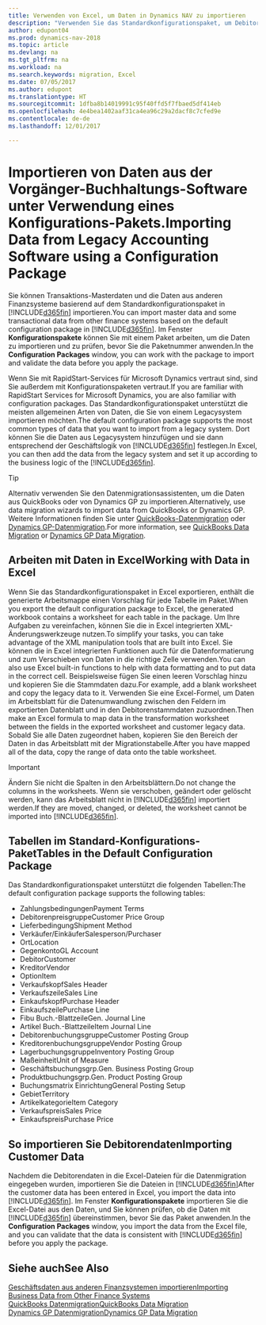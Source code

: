 ```yaml
---
title: Verwenden von Excel, um Daten in Dynamics NAV zu importieren
description: "Verwenden Sie das Standardkonfigurationspaket, um Debitorendaten in Excel hinzuzufügen und Daten nach Dynamics NAV zu importieren."
author: edupont04
ms.prod: dynamics-nav-2018
ms.topic: article
ms.devlang: na
ms.tgt_pltfrm: na
ms.workload: na
ms.search.keywords: migration, Excel
ms.date: 07/05/2017
ms.author: edupont
ms.translationtype: HT
ms.sourcegitcommit: 1dfba8b14019991c95f40ffd5f7fbaed5df414eb
ms.openlocfilehash: 4e4bea1402aaf31ca4ea96c29a2dacf8c7cfed9e
ms.contentlocale: de-de
ms.lasthandoff: 12/01/2017

---
```

# <a name="importing-data-from-legacy-accounting-software-using-a-configuration-package"></a><span data-ttu-id="5cc47-103">Importieren von Daten aus der Vorgänger-Buchhaltungs-Software unter Verwendung eines Konfigurations-Pakets.</span><span class="sxs-lookup"><span data-stu-id="5cc47-103">Importing Data from Legacy Accounting Software using a Configuration Package</span></span>
<span data-ttu-id="5cc47-104">Sie können Transaktions-Masterdaten und die Daten aus anderen Finanzsysteme basierend auf dem Standardkonfigurationspaket in [!INCLUDE[d365fin](includes/d365fin_md.md)] importieren.</span><span class="sxs-lookup"><span data-stu-id="5cc47-104">You can import master data and some transactional data from other finance systems based on the default configuration package in [!INCLUDE[d365fin](includes/d365fin_md.md)].</span></span> <span data-ttu-id="5cc47-105">Im Fenster **Konfigurationspakete** können Sie mit einem Paket arbeiten, um die Daten zu importieren und zu prüfen, bevor Sie die Paketnummer anwenden.</span><span class="sxs-lookup"><span data-stu-id="5cc47-105">In the **Configuration Packages** window, you can work with the package to import and validate the data before you apply the package.</span></span>  

<span data-ttu-id="5cc47-106">Wenn Sie mit RapidStart-Services für Microsoft Dynamics vertraut sind, sind Sie außerdem mit Konfigurationspaketen vertraut.</span><span class="sxs-lookup"><span data-stu-id="5cc47-106">If you are familiar with RapidStart Services for Microsoft Dynamics, you are also familiar with configuration packages.</span></span> <span data-ttu-id="5cc47-107">Das Standardkonfigurationspaket unterstützt die meisten allgemeinen Arten von Daten, die Sie von einem Legacysystem importieren möchten.</span><span class="sxs-lookup"><span data-stu-id="5cc47-107">The default configuration package supports the most common types of data that you want to import from a legacy system.</span></span> <span data-ttu-id="5cc47-108">Dort können Sie die Daten aus Legacysystem hinzufügen und sie dann entsprechend der Geschäftslogik von [!INCLUDE[d365fin](includes/d365fin_md.md)] festlegen.</span><span class="sxs-lookup"><span data-stu-id="5cc47-108">In Excel, you can then add the data from the legacy system and set it up according to the business logic of the [!INCLUDE[d365fin](includes/d365fin_md.md)].</span></span>  

> [!TIP]  
>   <span data-ttu-id="5cc47-109">Alternativ verwenden Sie den Datenmigrationsassistenten, um die Daten aus QuickBooks oder von Dynamics GP zu importieren.</span><span class="sxs-lookup"><span data-stu-id="5cc47-109">Alternatively, use data migration wizards to import data from QuickBooks or Dynamics GP.</span></span> <span data-ttu-id="5cc47-110">Weitere Informationen finden Sie unter [QuickBooks-Datenmigration](ui-extensions-quickbooks-data-migration.md) oder [Dynamics GP-Datenmigration](ui-extensions-dynamicsgp-data-migration.md).</span><span class="sxs-lookup"><span data-stu-id="5cc47-110">For more information, see [QuickBooks Data Migration](ui-extensions-quickbooks-data-migration.md) or [Dynamics GP Data Migration](ui-extensions-dynamicsgp-data-migration.md).</span></span>  

## <a name="working-with-data-in-excel"></a><span data-ttu-id="5cc47-111">Arbeiten mit Daten in Excel</span><span class="sxs-lookup"><span data-stu-id="5cc47-111">Working with Data in Excel</span></span>
<span data-ttu-id="5cc47-112">Wenn Sie das Standardkonfigurationspaket in Excel exportieren, enthält die generierte Arbeitsmappe einen Vorschlag für jede Tabelle im Paket.</span><span class="sxs-lookup"><span data-stu-id="5cc47-112">When you export the default configuration package to Excel, the generated workbook contains a worksheet for each table in the package.</span></span> <span data-ttu-id="5cc47-113">Um Ihre Aufgaben zu vereinfachen, können Sie die in Excel integrierten XML-Änderungswerkzeuge nutzen.</span><span class="sxs-lookup"><span data-stu-id="5cc47-113">To simplify your tasks, you can take advantage of the XML manipulation tools that are built into Excel.</span></span> <span data-ttu-id="5cc47-114">Sie können die in Excel integrierten Funktionen auch für die Datenformatierung und zum Verschieben von Daten in die richtige Zelle verwenden.</span><span class="sxs-lookup"><span data-stu-id="5cc47-114">You can also use Excel built-in functions to help with data formatting and to put data in the correct cell.</span></span> <span data-ttu-id="5cc47-115">Beispielsweise fügen Sie einen leeren Vorschlag hinzu und kopieren Sie die Stammdaten dazu.</span><span class="sxs-lookup"><span data-stu-id="5cc47-115">For example, add a blank worksheet and copy the legacy data to it.</span></span> <span data-ttu-id="5cc47-116">Verwenden Sie eine Excel-Formel, um Daten im Arbeitsblatt für die Datenumwandlung zwischen den Feldern im exportierten Datenblatt und in den Debitorenstammdaten zuzuordnen.</span><span class="sxs-lookup"><span data-stu-id="5cc47-116">Then make an Excel formula to map data in the transformation worksheet between the fields in the exported worksheet and customer legacy data.</span></span> <span data-ttu-id="5cc47-117">Sobald Sie alle Daten zugeordnet haben, kopieren Sie den Bereich der Daten in das Arbeitsblatt mit der Migrationstabelle.</span><span class="sxs-lookup"><span data-stu-id="5cc47-117">After you have mapped all of the data, copy the range of data onto the table worksheet.</span></span>  

> [!IMPORTANT]  
>  <span data-ttu-id="5cc47-118">Ändern Sie nicht die Spalten in den Arbeitsblättern.</span><span class="sxs-lookup"><span data-stu-id="5cc47-118">Do not change the columns in the worksheets.</span></span> <span data-ttu-id="5cc47-119">Wenn sie verschoben, geändert oder gelöscht werden, kann das Arbeitsblatt nicht in [!INCLUDE[d365fin](includes/d365fin_md.md)] importiert werden.</span><span class="sxs-lookup"><span data-stu-id="5cc47-119">If they are moved, changed, or deleted, the worksheet cannot be imported into [!INCLUDE[d365fin](includes/d365fin_md.md)].</span></span>

## <a name="tables-in-the-default-configuration-package"></a><span data-ttu-id="5cc47-120">Tabellen im Standard-Konfigurations-Paket</span><span class="sxs-lookup"><span data-stu-id="5cc47-120">Tables in the Default Configuration Package</span></span>
<span data-ttu-id="5cc47-121">Das Standardkonfigurationspaket unterstützt die folgenden Tabellen:</span><span class="sxs-lookup"><span data-stu-id="5cc47-121">The default configuration package supports the following tables:</span></span>

-   <span data-ttu-id="5cc47-122">Zahlungsbedingungen</span><span class="sxs-lookup"><span data-stu-id="5cc47-122">Payment Terms</span></span>
-   <span data-ttu-id="5cc47-123">Debitorenpreisgruppe</span><span class="sxs-lookup"><span data-stu-id="5cc47-123">Customer Price Group</span></span>
-   <span data-ttu-id="5cc47-124">Lieferbedingung</span><span class="sxs-lookup"><span data-stu-id="5cc47-124">Shipment Method</span></span>
-   <span data-ttu-id="5cc47-125">Verkäufer/Einkäufer</span><span class="sxs-lookup"><span data-stu-id="5cc47-125">Salesperson/Purchaser</span></span>
-   <span data-ttu-id="5cc47-126">Ort</span><span class="sxs-lookup"><span data-stu-id="5cc47-126">Location</span></span>
-   <span data-ttu-id="5cc47-127">Gegenkonto</span><span class="sxs-lookup"><span data-stu-id="5cc47-127">GL Account</span></span>
-   <span data-ttu-id="5cc47-128">Debitor</span><span class="sxs-lookup"><span data-stu-id="5cc47-128">Customer</span></span>
-   <span data-ttu-id="5cc47-129">Kreditor</span><span class="sxs-lookup"><span data-stu-id="5cc47-129">Vendor</span></span>
-   <span data-ttu-id="5cc47-130">Option</span><span class="sxs-lookup"><span data-stu-id="5cc47-130">Item</span></span>
-   <span data-ttu-id="5cc47-131">Verkaufskopf</span><span class="sxs-lookup"><span data-stu-id="5cc47-131">Sales Header</span></span>
-   <span data-ttu-id="5cc47-132">Verkaufszeile</span><span class="sxs-lookup"><span data-stu-id="5cc47-132">Sales Line</span></span>
-   <span data-ttu-id="5cc47-133">Einkaufskopf</span><span class="sxs-lookup"><span data-stu-id="5cc47-133">Purchase Header</span></span>
-   <span data-ttu-id="5cc47-134">Einkaufszeile</span><span class="sxs-lookup"><span data-stu-id="5cc47-134">Purchase Line</span></span>
-   <span data-ttu-id="5cc47-135">Fibu Buch.-Blattzeile</span><span class="sxs-lookup"><span data-stu-id="5cc47-135">Gen. Journal Line</span></span>
-   <span data-ttu-id="5cc47-136">Artikel Buch.-Blattzeile</span><span class="sxs-lookup"><span data-stu-id="5cc47-136">Item Journal Line</span></span>
-   <span data-ttu-id="5cc47-137">Debitorenbuchungsgruppe</span><span class="sxs-lookup"><span data-stu-id="5cc47-137">Customer Posting Group</span></span>
-   <span data-ttu-id="5cc47-138">Kreditorenbuchungsgruppe</span><span class="sxs-lookup"><span data-stu-id="5cc47-138">Vendor Posting Group</span></span>
-   <span data-ttu-id="5cc47-139">Lagerbuchungsgruppe</span><span class="sxs-lookup"><span data-stu-id="5cc47-139">Inventory Posting Group</span></span>
-   <span data-ttu-id="5cc47-140">Maßeinheit</span><span class="sxs-lookup"><span data-stu-id="5cc47-140">Unit of Measure</span></span>
-   <span data-ttu-id="5cc47-141">Geschäftsbuchungsgrp.</span><span class="sxs-lookup"><span data-stu-id="5cc47-141">Gen. Business Posting Group</span></span>
-   <span data-ttu-id="5cc47-142">Produktbuchungsgrp.</span><span class="sxs-lookup"><span data-stu-id="5cc47-142">Gen. Product Posting Group</span></span>
-   <span data-ttu-id="5cc47-143">Buchungsmatrix Einrichtung</span><span class="sxs-lookup"><span data-stu-id="5cc47-143">General Posting Setup</span></span>
-   <span data-ttu-id="5cc47-144">Gebiet</span><span class="sxs-lookup"><span data-stu-id="5cc47-144">Territory</span></span>
-   <span data-ttu-id="5cc47-145">Artikelkategorie</span><span class="sxs-lookup"><span data-stu-id="5cc47-145">Item Category</span></span>
-   <span data-ttu-id="5cc47-146">Verkaufspreis</span><span class="sxs-lookup"><span data-stu-id="5cc47-146">Sales Price</span></span>
-   <span data-ttu-id="5cc47-147">Einkaufspreis</span><span class="sxs-lookup"><span data-stu-id="5cc47-147">Purchase Price</span></span>

## <a name="importing-customer-data"></a><span data-ttu-id="5cc47-148">So importieren Sie Debitorendaten</span><span class="sxs-lookup"><span data-stu-id="5cc47-148">Importing Customer Data</span></span>
<span data-ttu-id="5cc47-149">Nachdem die Debitorendaten in die Excel-Dateien für die Datenmigration eingegeben wurden, importieren Sie die Dateien in [!INCLUDE[d365fin](includes/d365fin_md.md)]</span><span class="sxs-lookup"><span data-stu-id="5cc47-149">After the customer data has been entered in Excel, you import the data into [!INCLUDE[d365fin](includes/d365fin_md.md)].</span></span> <span data-ttu-id="5cc47-150">Im Fenster **Konfigurationspakete** importieren Sie die Excel-Datei aus den Daten, und Sie können prüfen, ob die Daten mit [!INCLUDE[d365fin](includes/d365fin_md.md)] übereinstimmen, bevor Sie das Paket anwenden.</span><span class="sxs-lookup"><span data-stu-id="5cc47-150">In the **Configuration Packages** window, you import the data from the Excel file, and you can validate that the data is consistent with [!INCLUDE[d365fin](includes/d365fin_md.md)] before you apply the package.</span></span>

## <a name="see-also"></a><span data-ttu-id="5cc47-151">Siehe auch</span><span class="sxs-lookup"><span data-stu-id="5cc47-151">See Also</span></span>
[<span data-ttu-id="5cc47-152">Geschäftsdaten aus anderen Finanzsystemen importieren</span><span class="sxs-lookup"><span data-stu-id="5cc47-152">Importing Business Data from Other Finance Systems</span></span>](upload-data.md)  
[<span data-ttu-id="5cc47-153">QuickBooks Datenmigration</span><span class="sxs-lookup"><span data-stu-id="5cc47-153">QuickBooks Data Migration</span></span>](ui-extensions-quickbooks-data-migration.md)  
[<span data-ttu-id="5cc47-154">Dynamics GP Datenmigration</span><span class="sxs-lookup"><span data-stu-id="5cc47-154">Dynamics GP Data Migration</span></span>](ui-extensions-dynamicsgp-data-migration.md)

